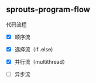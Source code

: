 ## sprouts-program-flow

代码流程

- [x] 顺序流 

- [x] 选择流（if..else) 

- [x] 并行流（multithread）

- [ ] 异步流



